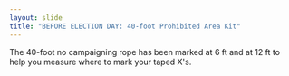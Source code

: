 ```yaml
---
layout: slide
title: "BEFORE ELECTION DAY: 40-foot Prohibited Area Kit"
---
```


The 40-foot no campaigning rope has been marked at 6 ft and at 12 ft to help you measure where to mark your taped X&#39;s.
